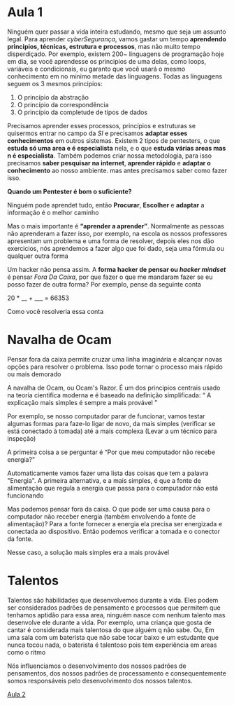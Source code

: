 # Aula 1

Ninguém quer passar a vida inteira estudando, mesmo que seja um assunto legal. Para aprender *cyberSegurança*, vamos gastar um tempo **aprendendo principios, técnicas, estrutura e processos**, mas não muito tempo disperdiçado. Por exemplo, existem 200~ linguagens de programação hoje em dia, se você aprendesse os principios de uma delas, como loops, variáveis e condicionais, eu garanto que você usará o mesmo conhecimento em no minimo metade das linguagens. Todas as linguagens seguem os 3 mesmos principios:

1. O princípio da abstração
2. O princípio da correspondência
3. O princípio da completude de tipos de dados

Precisamos aprender esses processos, princípios e estruturas se quisermos entrar no campo da *SI* e precisamos **adaptar esses conhecimentos** em outros sistemas.
Existem 2 tipos de pentesters, o que **estuda só uma area e é especialista** nela, e o que **estuda várias areas mas n é especialista**. Também podemos criar nossa metodologia, para isso precisamos **saber pesquisar na internet**, **aprender rápido** e **adaptar o conhecimento** ao nosso ambiente. mas antes precisamos saber como fazer isso.

**Quando um Pentester é bom o suficiente?**

Ninguém pode aprendet tudo, então **Procurar**, **Escolher** e **adaptar** a informação é o melhor caminho

Mas o mais importante é **<q>aprender a aprender</q>**. Normalmente as pessoas não aprenderam a fazer isso, por exemplo, na escola os nossos professores apresentam um problema e uma forma de resolver, depois eles nos dão exercicios, nós aprendemos a fazer algo que foi dado, seja uma fórmula ou qualquer outra forma

Um hacker não pensa assim. A **forma hacker de pensar ou *hacker mindset*** é pensar *Fora Da Caixa*, por que fazer o que me mandaram fazer se eu posso fazer de outra forma? Por exemplo, pense da seguinte conta

20 * __ + ___ = 66353

Como você resolveria essa conta

# Navalha de Ocam

Pensar fora da caixa permite cruzar uma linha imaginária e alcançar novas opções para resolver o problema. Isso pode tornar o processo mais rápido ou mais demorado

A navalha de Ocam, ou Ocam's Razor. É um dos principios centrais usado na teoria cientifica moderna e é baseado na definição simplificada:
<q>
A explicação mais simples é sempre a mais provável
</q>

Por exemplo, se nosso computador parar de funcionar, vamos testar algumas formas para faze-lo ligar de novo, da mais simples (verificar se está conectado à tomada) até a mais complexa (Levar a um técnico para inspeção)

A primeira coisa a se perguntar é
<q>Por que meu computador não recebe energia?</q>

Automaticamente vamos fazer uma lista das coisas que tem a palavra "Energia". A primeira alternativa, e a mais simples, é que a fonte de alimentação que regula a energia que passa para o computador não está funcionando

Mas podemos pensar fora da caixa. O que pode ser uma causa para o computador não receber energia (também envolvendo a fonte de alimentação)?
Para a fonte fornecer a energia ela precisa ser energizada e conectada ao dispositivo. Então podemos verificar a tomada e o conector da fonte.

Nesse caso, a solução mais simples era a mais provável

# Talentos

Talentos são habilidades que desenvolvemos durante a vida. Eles podem ser considerados padrões de pensamento e processos que permitem que tenhamos aptidão para essa area, ninguém nasce com nenhum talento mas desenvolve ele durante a vida. Por exemplo, uma criança que gosta de cantar é considerada mais talentosa do que alguém q não sabe. Ou, Em uma sala com um baterista que não sabe tocar baixo e um estudante que nunca tocou nada, o baterista é talentoso pois tem experiência em areas como o ritmo

Nós influenciamos o desenvolvimento dos nossos padrões de pensamentos, dos nossos padrões de processamento e consequentemente somos responsáveis pelo desenvolvimento dos nossos talentos. 

[Aula 2](../forma-de-aprender/way_of_learning.md)